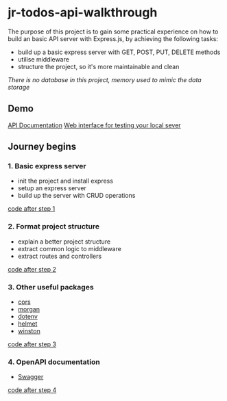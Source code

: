 # jr-todos-api-walkthrough

The purpose of this project is to gain some practical experience on how to build an basic API server with Express.js, by achieving the following tasks:

- build up a basic express server with GET, POST, PUT, DELETE methods
- utilise middleware
- structure the project, so it's more maintainable and clean

_There is no database in this project, memory used to mimic the data storage_

## Demo

[API Documentation](https://jr-todos.herokuapp.com/api-docs/)
[Web interface for testing your local sever](https://lazebear.github.io/jr-todos/)

## Journey begins

### 1. Basic express server

- init the project and install express
- setup an express server
- build up the server with CRUD operations

[code after step 1](https://github.com/LazeBear/jr-todos-api-walkthrough/tree/step-1-done)

### 2. Format project structure

- explain a better project structure
- extract common logic to middleware
- extract routes and controllers

[code after step 2](https://github.com/LazeBear/jr-todos-api-walkthrough/tree/step-2-done)

### 3. Other useful packages

- [cors](https://www.npmjs.com/package/cors)
- [morgan](https://www.npmjs.com/package/morgan)
- [dotenv](https://www.npmjs.com/package/dotenv)
- [helmet](https://www.npmjs.com/package/helmet)
- [winston](https://www.npmjs.com/package/winston)

[code after step 3](https://github.com/LazeBear/jr-todos-api-walkthrough/tree/step-3-done)

### 4. OpenAPI documentation

- [Swagger](https://editor.swagger.io/)

[code after step 4](https://github.com/LazeBear/jr-todos-api-walkthrough/tree/step-4-done)
